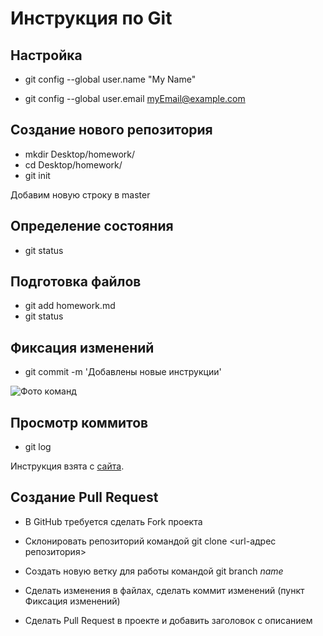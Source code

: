 # Инструкция по Git

## Настройка

* git config --global user.name "My Name"

* git config --global user.email myEmail@example.com

## Создание нового репозитория

* mkdir Desktop/homework/
* cd Desktop/homework/
* git init

Добавим новую строку в master

## Определение состояния

* git status

## Подготовка файлов

* git add homework.md
* git status

## Фиксация изменений

* git commit -m 'Добавлены новые инструкции'

![*Фото команд*](D:/Универ/Курсы/Пример.jpg)

## Просмотр коммитов

* git log

Инструкция взята с [сайта](https://proglib.io/p/git-for-half-an-hour/).


## Создание Pull Request

* В GitHub требуется сделать Fork проекта

* Склонировать репозиторий командой git clone <url-адрес репозитория>

* Создать новую ветку для работы командой git branch *name*

* Сделать изменения в файлах, сделать коммит изменений (пункт Фиксация изменений)

* Сделать Pull Request в проекте и добавить заголовок с описанием

